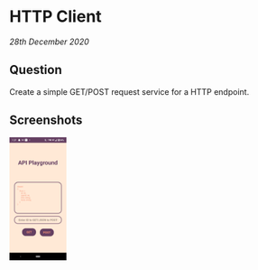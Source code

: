 # HTTP Client

_28th December 2020_

## Question

Create a simple GET/POST request service for a HTTP endpoint.

## Screenshots

<p align="start">
  <img src="Screenshot_1.png" width="20%">
</p>

